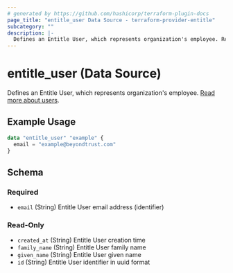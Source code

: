 ```yaml
---
# generated by https://github.com/hashicorp/terraform-plugin-docs
page_title: "entitle_user Data Source - terraform-provider-entitle"
subcategory: ""
description: |-
  Defines an Entitle User, which represents organization's employee. Read more about users https://docs.beyondtrust.com/entitle/docs/users.
---
```


# entitle_user (Data Source)

Defines an Entitle User, which represents organization's employee. [Read more about users](https://docs.beyondtrust.com/entitle/docs/users).

## Example Usage

```terraform
data "entitle_user" "example" {
  email = "example@beyondtrust.com"
}
```

<!-- schema generated by tfplugindocs -->
## Schema

### Required

- `email` (String) Entitle User email address (identifier)

### Read-Only

- `created_at` (String) Entitle User creation time
- `family_name` (String) Entitle User family name
- `given_name` (String) Entitle User given name
- `id` (String) Entitle User identifier in uuid format
